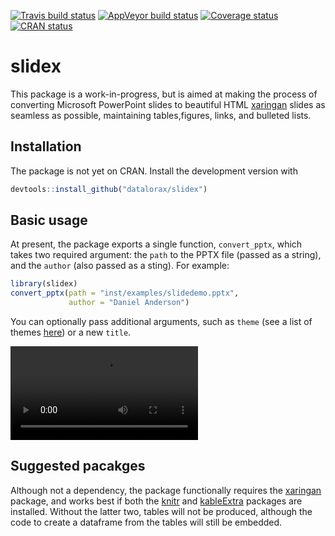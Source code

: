 
<!-- README.md is generated from README.Rmd. Please edit that file -->

[![Travis build
status](https://travis-ci.org/datalorax/slidex.svg?branch=master)](https://travis-ci.org/datalorax/slidex)
[![AppVeyor build
status](https://ci.appveyor.com/api/projects/status/github/datalorax/slidex?branch=master&svg=true)](https://ci.appveyor.com/project/datalorax/slidex)
[![Coverage
status](https://codecov.io/gh/datalorax/slidex/branch/master/graph/badge.svg)](https://codecov.io/github/datalorax/slidex?branch=master)
[![CRAN
status](https://www.r-pkg.org/badges/version/slidex)](https://cran.r-project.org/package=slidex)

# slidex

This package is a work-in-progress, but is aimed at making the process
of converting Microsoft PowerPoint slides to beautiful HTML
[xaringan](https://github.com/yihui/xaringan) slides as seamless as
possible, maintaining tables,figures, links, and bulleted lists.

## Installation

The package is not yet on CRAN. Install the development version with

``` r
devtools::install_github("datalorax/slidex")
```

## Basic usage

At present, the package exports a single function, `convert_pptx`, which
takes two required argument: the `path` to the PPTX file (passed as a
string), and the `author` (also passed as a sting). For example:

``` r
library(slidex)
convert_pptx(path = "inst/examples/slidedemo.pptx",
             author = "Daniel Anderson")
```

You can optionally pass additional arguments, such as `theme` (see a
list of themes
[here](https://github.com/yihui/xaringan/tree/master/inst/rmarkdown/templates/xaringan/resources))
or a new
`title`.

![](https://raw.githubusercontent.com/datalorax/slidex/master/docs/slidex-preview.mov)

## Suggested pacakges

Although not a dependency, the package functionally requires the
[xaringan](https://github.com/yihui/xaringan) package, and works best if
both the [knitr](https://github.com/yihui/knitr) and
[kableExtra](https://github.com/haozhu233/kableExtra) packages are
installed. Without the latter two, tables will not be produced, although
the code to create a dataframe from the tables will still be embedded.
